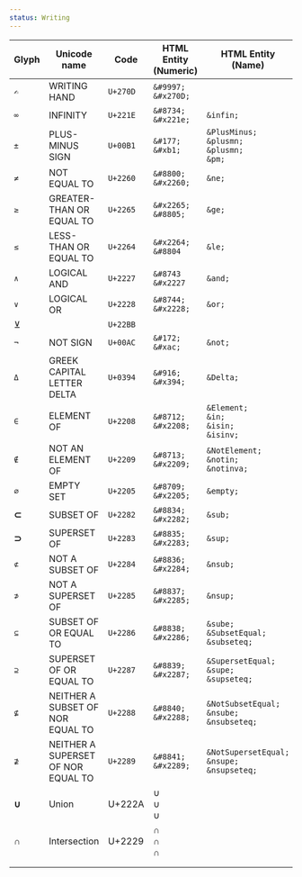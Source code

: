 ```yaml
---
status: Writing
---
```



| **Glyph** | **Unicode name**                   | **Code** | **HTML Entity**<br>**(Numeric)** | **HTML Entity**<br>**(Name)**                       | **Comments** |
| --------- | ---------------------------------- | -------- | -------------------------------- | --------------------------------------------------- | ------------ |
| `✍`       | WRITING HAND                       | `U+270D` | `&#9997;`<br>`&#x270D;`          |                                                     |              |
| `∞`       | INFINITY                           | `U+221E` | `&#8734;`<br>`&#x221e;`<br>      | `&infin;`                                           |              |
| `±`       | PLUS-MINUS SIGN                    | `U+00B1` | `&#177;`<br>`&#xb1;`             | `&PlusMinus;`<br>`&plusmn;`<br>`&plusmn;`<br>`&pm;` |              |
| `≠`       | NOT EQUAL TO                       | `U+2260` | `&#8800;`<br>`&#x2260;`          | `&ne;`                                              |              |
| `≥`       | GREATER-THAN OR EQUAL TO           | `U+2265` | `&#x2265;`<br>`&#8805;`          | `&ge;`                                              |              |
| `≤`       | LESS-THAN OR EQUAL TO              | `U+2264` | `&#x2264;`<br>`&#8804`           | `&le;`                                              |              |
| `∧`       | LOGICAL AND                        | `U+2227` | `&#8743`<br>`&#x2227`            | `&and;`                                             |              |
| `∨`       | LOGICAL OR                         | `U+2228` | `&#8744;`<br>`&#x2228;`          | `&or;`                                              |              |
| ⊻         |                                    | `U+22BB` |                                  |                                                     |              |
| `¬`       | NOT SIGN                           | `U+00AC` | `&#172;`<br>`&#xac;`             | `&not;`                                             |              |
| `Δ`       | GREEK CAPITAL LETTER DELTA         | `U+0394` | `&#916;`<br>`&#x394;`            | `&Delta;`                                           |              |
| `∈`       | ELEMENT OF                         | `U+2208` | `&#8712;`<br>`&#x2208;`          | `&Element;`<br>`&in;`<br>`&isin;`<br>`&isinv;`      |              |
| `∉`       | NOT AN ELEMENT OF                  | `U+2209` | `&#8713;`<br>`&#x2209;`          | `&NotElement;`<br>`&notin;`<br>`&notinva;`          |              |
| `∅`       | EMPTY SET                          | `U+2205` | `&#8709;`<br>`&#x2205;`          | `&empty;`                                           |              |
| **⊂**     | SUBSET OF                          | `U+2282` | `&#8834;`<br>`&#x2282;`          | `&sub;`                                             |              |
| **⊃**     | SUPERSET OF                        | `U+2283` | `&#8835;`<br>`&#x2283;`          | `&sup;`                                             |              |
| `⊄`       | NOT A SUBSET OF                    | `U+2284` | `&#8836;`<br>`&#x2284;`          | `&nsub;`                                            |              |
| `⊅`       | NOT A SUPERSET OF                  | `U+2285` | `&#8837;`<br>`&#x2285;`          | `&nsup;`                                            |              |
| `⊆`       | SUBSET OF OR EQUAL TO              | `U+2286` | `&#8838;`<br>`&#x2286;`          | `&sube;`<br>`&SubsetEqual;`<br>`&subseteq;`         |              |
| `⊇`       | SUPERSET OF OR EQUAL TO            | `U+2287` | `&#8839;`<br>`&#x2287;`          | `&SupersetEqual;`<br>`&supe;`<br>`&supseteq;`       |              |
| `⊈`       | NEITHER A SUBSET OF NOR EQUAL TO   | `U+2288` | `&#8840;`<br>`&#x2288;`          | `&NotSubsetEqual;`<br>`&nsube;`<br>`&nsubseteq;`    |              |
| `⊉`       | NEITHER A SUPERSET OF NOR EQUAL TO | `U+2289` | `&#8841;`<br>`&#x2289;`          | `&NotSupersetEqual;`<br>`&nsupe;`<br>`&nsupseteq;`  |              |
| **∪**     | Union                              | U+222A   | &#8746;<br>&#x222A;<br>&cup;     |                                                     |              |
| **∩**     | Intersection                       | U+2229   | &#8745;<br>&#x2229;<br>&cap;     |                                                     |              |
|           |                                    |          |                                  |                                                     |              |
|           |                                    |          |                                  |                                                     |              |
